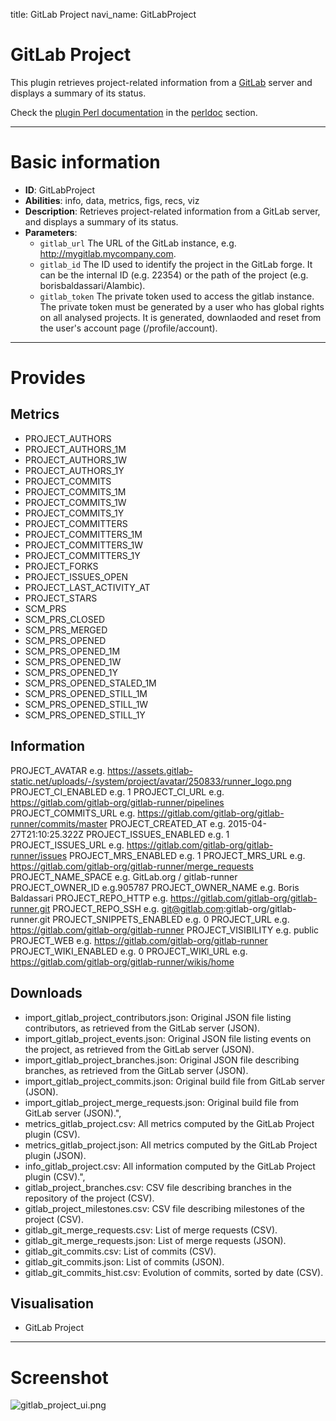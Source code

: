 title: GitLab Project
navi_name: GitLabProject


# GitLab Project

This plugin retrieves project-related information from a [GitLab](https://about.gitlab.com/) server and displays a summary of its status.

Check the [plugin Perl documentation](/perldoc/Alambic/Plugins/GitLabProject.pm.html) in the [perldoc](/perldoc/index.html) section.


-----

# Basic information

* **ID**: GitLabProject
* **Abilities**: info, data, metrics, figs, recs, viz
* **Description**:
  Retrieves project-related information from a GitLab server, and displays a summary of its status.
* **Parameters**:
  * `gitlab_url` The URL of the GitLab instance, e.g. http://mygitlab.mycompany.com.
  * `gitlab_id` The ID used to identify the project in the GitLab forge. It can be the internal ID (e.g. 22354) or the path of the project (e.g. borisbaldassari/Alambic).
  * `gitlab_token` The private token used to access the gitlab instance. The private token must be generated by a user who has global rights on all analysed projects. It is generated, downlaoded and reset from the user's account page (/profile/account).

-----

# Provides

## Metrics
* PROJECT_AUTHORS
* PROJECT_AUTHORS_1M
* PROJECT_AUTHORS_1W
* PROJECT_AUTHORS_1Y
* PROJECT_COMMITS
* PROJECT_COMMITS_1M
* PROJECT_COMMITS_1W
* PROJECT_COMMITS_1Y
* PROJECT_COMMITTERS
* PROJECT_COMMITTERS_1M
* PROJECT_COMMITTERS_1W
* PROJECT_COMMITTERS_1Y
* PROJECT_FORKS
* PROJECT_ISSUES_OPEN
* PROJECT_LAST_ACTIVITY_AT
* PROJECT_STARS
* SCM_PRS
* SCM_PRS_CLOSED
* SCM_PRS_MERGED
* SCM_PRS_OPENED
* SCM_PRS_OPENED_1M
* SCM_PRS_OPENED_1W
* SCM_PRS_OPENED_1Y
* SCM_PRS_OPENED_STALED_1M
* SCM_PRS_OPENED_STILL_1M
* SCM_PRS_OPENED_STILL_1W
* SCM_PRS_OPENED_STILL_1Y

## Information

PROJECT_AVATAR e.g. https://assets.gitlab-static.net/uploads/-/system/project/avatar/250833/runner_logo.png
PROJECT_CI_ENABLED e.g. 1
PROJECT_CI_URL e.g. https://gitlab.com/gitlab-org/gitlab-runner/pipelines
PROJECT_COMMITS_URL e.g. https://gitlab.com/gitlab-org/gitlab-runner/commits/master
PROJECT_CREATED_AT e.g. 2015-04-27T21:10:25.322Z
PROJECT_ISSUES_ENABLED e.g. 1
PROJECT_ISSUES_URL e.g. https://gitlab.com/gitlab-org/gitlab-runner/issues
PROJECT_MRS_ENABLED e.g. 1
PROJECT_MRS_URL e.g. https://gitlab.com/gitlab-org/gitlab-runner/merge_requests
PROJECT_NAME_SPACE e.g. GitLab.org / gitlab-runner
PROJECT_OWNER_ID e.g.905787
PROJECT_OWNER_NAME e.g. Boris Baldassari
PROJECT_REPO_HTTP e.g. https://gitlab.com/gitlab-org/gitlab-runner.git
PROJECT_REPO_SSH e.g. git@gitlab.com:gitlab-org/gitlab-runner.git
PROJECT_SNIPPETS_ENABLED e.g. 0
PROJECT_URL e.g. https://gitlab.com/gitlab-org/gitlab-runner
PROJECT_VISIBILITY e.g. public
PROJECT_WEB e.g. https://gitlab.com/gitlab-org/gitlab-runner
PROJECT_WIKI_ENABLED e.g. 0
PROJECT_WIKI_URL e.g. https://gitlab.com/gitlab-org/gitlab-runner/wikis/home


## Downloads

* import_gitlab_project_contributors.json: Original JSON file listing contributors, as retrieved from the GitLab server (JSON).
* import_gitlab_project_events.json: Original JSON file listing events on the project, as retrieved from the GitLab server (JSON).
* import_gitlab_project_branches.json: Original JSON file describing branches, as retrieved from the GitLab server (JSON).
* import_gitlab_project_commits.json: Original build file from GitLab server (JSON).
* import_gitlab_project_merge_requests.json: Original build file from GitLab server (JSON).",
* metrics_gitlab_project.csv: All metrics computed by the GitLab Project plugin (CSV).
* metrics_gitlab_project.json: All metrics computed by the GitLab Project plugin (JSON).
* info_gitlab_project.csv: All information computed by the GitLab Project plugin (CSV).",
* gitlab_project_branches.csv: CSV file describing branches in the repository of the project (CSV).
* gitlab_project_milestones.csv: CSV file describing milestones of the project (CSV).
* gitlab_git_merge_requests.csv: List of merge requests (CSV).
* gitlab_git_merge_requests.json: List of merge requests (JSON).
* gitlab_git_commits.csv: List of commits (CSV).
* gitlab_git_commits.json: List of commits (JSON).
* gitlab_git_commits_hist.csv: Evolution of commits, sorted by date (CSV).

## Visualisation

* GitLab Project

-----

# Screenshot

![gitlab_project_ui.png](/images/gitlab_project_ui.png)
